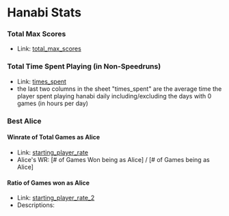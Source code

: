 # Hanabi Stats

### Total Max Scores
- Link: [total_max_scores](total_max_scores.tsv)

### Total Time Spent Playing (in Non-Speedruns)
- Link: [times_spent](times_spent.tsv)
- the last two columns in the sheet "times_spent" are the average time the player spent playing hanabi daily including/excluding the days with 0 games (in hours per day)

### Best Alice
#### Winrate of Total Games as Alice
- Link: [starting_player_rate](starting_player_rate.tsv)
- Alice's WR: [# of Games Won being as Alice] / [# of Games being as Alice]
#### Ratio of Games won as Alice
- Link: [starting_player_rate_2](starting_player_rate_2.tsv)
- Descriptions:
